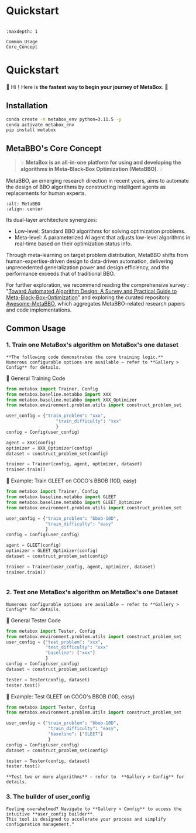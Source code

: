 # Quickstart

```{toctree}

:maxdepth: 1

Common_Usage
Core_Concept

```

# Quickstart

🚀 Hi！Here is **the fastest way to begin your journey of MetaBox**. 🚀

## Installation

```bash
conda create -n metabox_env python=3.11.5 -y
conda activate metabox_env
pip install metabox
```

## MetaBBO's Core Concept

> 💡 **MetaBox is an all-in-one platform for using and developing the algorithms in Meta-Black-Box Optimization (MetaBBO)**. 💡

MetaBBO, an emerging research direction in recent years, aims to automate the design of BBO algorithms by constructing intelligent agents as replacements for human experts.

```{image} /_static/metabbo.png
:alt: MetaBBO
:align: center
```

Its dual-layer architecture synergizes:

- Low-level​​: Standard BBO algorithms for solving optimization problems.
- Meta-level​​: A parameterized AI agent that adjusts low-level algorithms in real-time based on their optimization status info.

Through meta-learning on target problem distribution, MetaBBO shifts from human-expertise-driven design to data-driven automation, delivering unprecedented generalization power and design efficiency, and the performance
exceeds that of traditional BBO.

For further exploration, we recommend reading the comprehensive survey : "[Toward Automated Algorithm Design: A Survey and Practical Guide to Meta-Black-Box-Optimization](https://arxiv.org/abs/2411.00625)" and exploring the curated repository [Awesome-MetaBBO](https://github.com/GMC-DRL/Awesome-MetaBBO), which aggregates MetaBBO-related research papers and code implementations.

## Common Usage

### 1. Train one MetaBox's algorithm on MetaBox's one dataset

```{note}
**The following code demonstrates the core training logic.**
Numerous configurable options are available — refer to **Gallery > Config** for details.
```

<!-- ```{note} Notes require **no** arguments, so content can start here.
```
```{tip} Notes require **no** arguments, so content can start here.
```
```{warning} Notes require **no** arguments, so content can start here.
```
:::{note}
This text is **standard** _Markdown_
:::
:::{warning}
This text is **standard** _Markdown_
:::
```{admonition} Here's my title
:class: note

Here's my admonition content

``` -->

🧪 General Training Code

```python
from metabox import Trainer, Config
from metabox.baseline.metabbo import XXX
from metabox.baseline.metabbo import XXX_Optimizer
from metabox.environment.problem.utils import construct_problem_set

user_config = {"train_problem": "xxx",
                   "train_difficulty": "xxx"
                   }
config = Config(user_config)

agent = XXX(config)
optimizer = XXX_Optimizer(config)
dataset = construct_problem_set(config)

trainer = Trainer(config, agent, optimizer, dataset)
trainer.train()
```

🎯 Example: Train GLEET on COCO's BBOB (10D, easy)

```python
from metabox import Trainer, Config
from metabox.baseline.metabbo import GLEET
from metabox.baseline.metabbo import GLEET_Optimizer
from metabox.environment.problem.utils import construct_problem_set

user_config = {"train_problem": "bbob-10D",
               "train_difficulty": "easy"
               }
config = Config(user_config)

agent = GLEET(config)
optimizer = GLEET_Optimizer(config)
dataset = construct_problem_set(config)

trainer = Trainer(user_config, agent, optimizer, dataset)
trainer.train()
```

<!-- > [!TIP]
> **Train your algorithm on MetaBox** — refer to  **Gallery > Config** for details. -->

```{tip} **Train your algorithm on MetaBox** — refer to  **Gallery > Config** for details.

```

### 2. Test one MetaBox's algorithm on MetaBox's one Dataset

<!-- > [!NOTE]
> **The following code demonstrates the core test logic.**
> Numerous configurable options are available — refer to **Gallery > Config** for details. -->

```{note} **The following code demonstrates the core test logic.**
Numerous configurable options are available — refer to **Gallery > Config** for details.
```

🧪 General Tester Code

```python
from metabox import Tester, Config
from metabox.environment.problem.utils import construct_problem_set
user_config = {"test_problem": "xxx",
               "test_difficulty": "xxx"
               "baseline": ["xxx"]
               }
config = Config(user_config)
dataset = construct_problem_set(config)

tester = Tester(config, dataset)
tester.test()
```

🎯 Example: Test GLEET on COCO's BBOB (10D, easy)

```python
from metabox import Tester, Config
from metabox.environment.problem.utils import construct_problem_set

user_config = {"train_problem": "bbob-10D",
                "train_difficulty": "easy",
                "baseline": ["GLEET"]
                }
config = Config(user_config)
dataset = construct_problem_set(config)

tester = Tester(config, dataset)
tester.test()
```

<!-- > [!TIP]
> **Test your algorithm on MetaBox** — refer to  **Gallery > Config** for details.\
> **Test two or more algorithms** — refer to  **Gallery > Config** for details. -->

```{tip} **Test your algorithm on MetaBox** — refer to  **Gallery > Config** for details.\
**Test two or more algorithms** — refer to  **Gallery > Config** for details.
```

### 3. The builder of user_config

<!-- > [!IMPORTANT]
> MetaBox provides granularly configurable parameters that empower you to **​​tailor training and testing workflows**​​. \
> ​​Feeling overwhelmed?​​ Navigate to **​​Gallery > Config**​​ to access the intuitive **user_config builder**. \
> This tool is designed to accelerate your process and simplify configuration management." -->

```{important} MetaBox provides granularly configurable parameters that empower you to **​​tailor training and testing workflows**​​.
​​Feeling overwhelmed?​​ Navigate to **​​Gallery > Config**​​ to access the intuitive **user_config builder**.
This tool is designed to accelerate your process and simplify configuration management."
```
